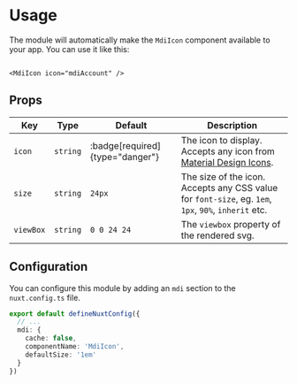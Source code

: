 # Usage

The module will automatically make the `MdiIcon` component available to your app. You can use it like this:

```vue [index.vue]

<MdiIcon icon="mdiAccount" />
```

## Props

| **Key**   | **Type** | **Default**                     | **Description**                                                                                             |
|-----------|----------|---------------------------------|-------------------------------------------------------------------------------------------------------------|
| `icon`    | `string` | :badge[required]{type="danger"} | The icon to display. Accepts any icon from [Material Design Icons](https://pictogrammers.com/library/mdi/). |
| `size`    | `string` | `24px`                          | The size of the icon. Accepts any CSS value for `font-size`, eg. `1em`, `1px`, `90%`, `inherit` etc.        |
| `viewBox` | `string` | `0 0 24 24`                     | The `viewbox` property of the rendered svg.                                                                 |

## Configuration

You can configure this module by adding an `mdi` section to the `nuxt.config.ts` file.

```ts
export default defineNuxtConfig({
  // ...
  mdi: {
    cache: false,
    componentName: 'MdiIcon',
    defaultSize: '1em'
  }
})
```
